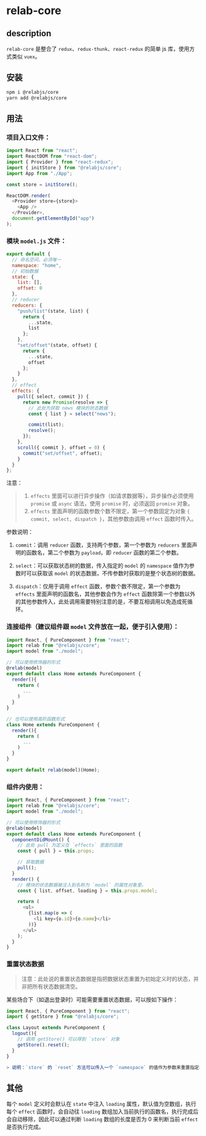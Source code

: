 # relab-core

## description

`relab-core` 是整合了 `redux`、`redux-thunk`、`react-redux` 的简单 js 库，使用方式类似 `vuex`。

## 安装

```sh
npm i @relabjs/core
yarn add @relabjs/core
```

## 用法

### 项目入口文件：

```js
import React from "react";
import ReactDOM from "react-dom";
import { Provider } from "react-redux";
import { initStore } from "@relabjs/core";
import App from "./App";

const store = initStore();

ReactDOM.render(
  <Provider store={store}>
    <App />
  </Provider>,
  document.getElementById("app")
);
```

### 模块 `model.js` 文件：

```js
export default {
  // 命名空间，必须唯一
  namespace: "home",
  // 初始数据
  state: {
    list: [],
    offset: 0
  },
  // reducer
  reducers: {
    "push/list"(state, list) {
      return {
        ...state,
        list
      };
    },
    "set/offset"(state, offset) {
      return {
        ...state,
        offset
      };
    }
  },
  // effect
  effects: {
    pull({ select, commit }) {
      return new Promise(resolve => {
        // 此处为获取 news 模块的状态数据
        const { list } = select("news");

        commit(list);
        resolve();
      });
    },
    scroll({ commit }, offset = 0) {
      commit("set/offset", offset);
    }
  }
};
```

注意：

> 1. `effects` 里面可以进行异步操作（如请求数据等），异步操作必须使用 `promise` 或 `async` 语法，使用 `promise` 时，必须返回 `promise` 对象。
> 2. `effects` 里面声明的函数参数个数不限定，第一个参数固定为对象 `{ commit, select, dispatch }`，其他参数由调用 `effect` 函数时传入。

参数说明：

1. `commit`：调用 `reducer` 函数，支持两个参数，第一个参数为 `reducers` 里面声明的函数名，第二个参数为 `payload`，即 `reducer` 函数的第二个参数。

2. `select`：可以获取状态树的数据，传入指定的 `model` 的 `namespace` 值作为参数时可以获取该 `model` 的状态数据，不传参数时获取的是整个状态树的数据。

3. `dispatch`：仅用于调用 `effect` 函数，参数个数不限定，第一个参数为 `effects` 里面声明的函数名，其他参数会作为 `effect` 函数除第一个参数以外的其他参数传入，此处调用需要特别注意的是，不要互相调用以免造成死循环。

### 连接组件（建议组件跟 `model` 文件放在一起，便于引入使用）：

```js
import React, { PureComponent } from "react";
import relab from "@relabjs/core";
import model from "./model";

// 可以使用修饰器的形式
@relab(model)
export default class Home extends PureComponent {
  render(){
    return (
      ...
    )
  }
}

// 也可以使用高阶函数形式
class Home extends PureComponent {
  render(){
    return (
      ...
    )
  }
}

export default relab(model)(Home);
```

### 组件内使用：

```js
import React, { PureComponent } from "react";
import relab from "@relabjs/core";
import model from "./model";

// 可以使用修饰器的形式
@relab(model)
export default class Home extends PureComponent {
  componentDidMount() {
    // 此处 pull 为定义在 `effects` 里面的函数
    const { pull } = this.props;

    // 获取数据
    pull();
  }
  render() {
    // 模块的状态数据被注入到名称为 `model` 的属性对象里。
    const { list, offset, loading } = this.props.model;

    return (
      <ul>
        {list.map(o => (
          <li key={o.id}>{o.name}</li>
        ))}
      </ul>
    );
  }
}
```

### 重置状态数据

> 注意：此处说的重置状态数据是指把数据状态重置为初始定义时的状态，并非把所有状态数据清空。

某些场合下（如退出登录时）可能需要重置状态数据，可以按如下操作：

```js
import React, { PureComponent } from "react";
import { getStore } from "@relabjs/core";

class Layout extends PureComponent {
  logout(){
    // 调用 getStore() 可以得到 `store` 对象
    getStore().reset();
  }
}

> 说明：`store` 的 `reset` 方法可以传入一个 `namespace` 的值作为参数来重置指定模块的状态数据，不传或传入不合法的参数时重置所有状态数据。
```

## 其他

每个 `model` 定义时会默认在 `state` 中注入 `loading` 属性，默认值为空数组，执行每个 `effect` 函数时，会自动往 `loading` 数组加入当前执行的函数名，执行完成后会自动移除，因此可以通过判断 `loading` 数组的长度是否为 0 来判断当前 `effect` 是否执行完成。
